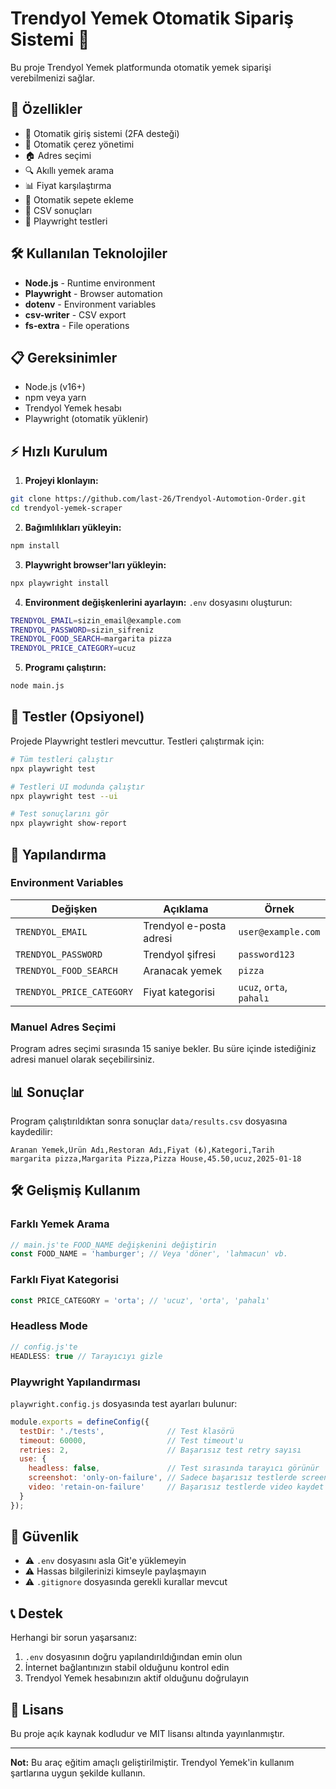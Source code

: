 # Trendyol Yemek Otomatik Sipariş Sistemi 🍕

Bu proje Trendyol Yemek platformunda otomatik yemek siparişi verebilmenizi sağlar.

## 🚀 Özellikler

- 🔐 Otomatik giriş sistemi (2FA desteği)
- 🍪 Otomatik çerez yönetimi
- 🏠 Adres seçimi
- 🔍 Akıllı yemek arama
- 📊 Fiyat karşılaştırma
- 🛒 Otomatik sepete ekleme
- 📝 CSV sonuçları
- 🧪 Playwright testleri

## 🛠️ Kullanılan Teknolojiler

- **Node.js** - Runtime environment
- **Playwright** - Browser automation
- **dotenv** - Environment variables
- **csv-writer** - CSV export
- **fs-extra** - File operations

## 📋 Gereksinimler

- Node.js (v16+)
- npm veya yarn
- Trendyol Yemek hesabı
- Playwright (otomatik yüklenir)

## ⚡ Hızlı Kurulum

1. **Projeyi klonlayın:**
```bash
git clone https://github.com/last-26/Trendyol-Automotion-Order.git
cd trendyol-yemek-scraper
```

2. **Bağımlılıkları yükleyin:**
```bash
npm install
```

3. **Playwright browser'ları yükleyin:**
```bash
npx playwright install
```

4. **Environment değişkenlerini ayarlayın:**
`.env` dosyasını oluşturun:
```bash
TRENDYOL_EMAIL=sizin_email@example.com
TRENDYOL_PASSWORD=sizin_sifreniz
TRENDYOL_FOOD_SEARCH=margarita pizza
TRENDYOL_PRICE_CATEGORY=ucuz
```

5. **Programı çalıştırın:**
```bash
node main.js
```

## 🧪 Testler (Opsiyonel)

Projede Playwright testleri mevcuttur. Testleri çalıştırmak için:

```bash
# Tüm testleri çalıştır
npx playwright test

# Testleri UI modunda çalıştır
npx playwright test --ui

# Test sonuçlarını gör
npx playwright show-report
```

## 🔧 Yapılandırma

### Environment Variables

| Değişken | Açıklama | Örnek |
|----------|----------|-------|
| `TRENDYOL_EMAIL` | Trendyol e-posta adresi | `user@example.com` |
| `TRENDYOL_PASSWORD` | Trendyol şifresi | `password123` |
| `TRENDYOL_FOOD_SEARCH` | Aranacak yemek | `pizza` |
| `TRENDYOL_PRICE_CATEGORY` | Fiyat kategorisi | `ucuz`, `orta`, `pahalı` |

### Manuel Adres Seçimi

Program adres seçimi sırasında 15 saniye bekler. Bu süre içinde istediğiniz adresi manuel olarak seçebilirsiniz.

## 📊 Sonuçlar

Program çalıştırıldıktan sonra sonuçlar `data/results.csv` dosyasına kaydedilir:

```csv
Aranan Yemek,Ürün Adı,Restoran Adı,Fiyat (₺),Kategori,Tarih
margarita pizza,Margarita Pizza,Pizza House,45.50,ucuz,2025-01-18
```

## 🛠️ Gelişmiş Kullanım

### Farklı Yemek Arama
```javascript
// main.js'te FOOD_NAME değişkenini değiştirin
const FOOD_NAME = 'hamburger'; // Veya 'döner', 'lahmacun' vb.
```

### Farklı Fiyat Kategorisi
```javascript
const PRICE_CATEGORY = 'orta'; // 'ucuz', 'orta', 'pahalı'
```

### Headless Mode
```javascript
// config.js'te
HEADLESS: true // Tarayıcıyı gizle
```

### Playwright Yapılandırması

`playwright.config.js` dosyasında test ayarları bulunur:

```javascript
module.exports = defineConfig({
  testDir: './tests',              // Test klasörü
  timeout: 60000,                  // Test timeout'u
  retries: 2,                      // Başarısız test retry sayısı
  use: {
    headless: false,               // Test sırasında tarayıcı görünür
    screenshot: 'only-on-failure', // Sadece başarısız testlerde screenshot
    video: 'retain-on-failure'     // Başarısız testlerde video kaydet
  }
});
```

## 🔐 Güvenlik

- ⚠️ `.env` dosyasını asla Git'e yüklemeyin
- ⚠️ Hassas bilgilerinizi kimseyle paylaşmayın
- ⚠️ `.gitignore` dosyasında gerekli kurallar mevcut

## 📞 Destek

Herhangi bir sorun yaşarsanız:

1. `.env` dosyasının doğru yapılandırıldığından emin olun
2. İnternet bağlantınızın stabil olduğunu kontrol edin
3. Trendyol Yemek hesabınızın aktif olduğunu doğrulayın

## 📄 Lisans

Bu proje açık kaynak kodludur ve MIT lisansı altında yayınlanmıştır.

---

**Not:** Bu araç eğitim amaçlı geliştirilmiştir. Trendyol Yemek'in kullanım şartlarına uygun şekilde kullanın.
